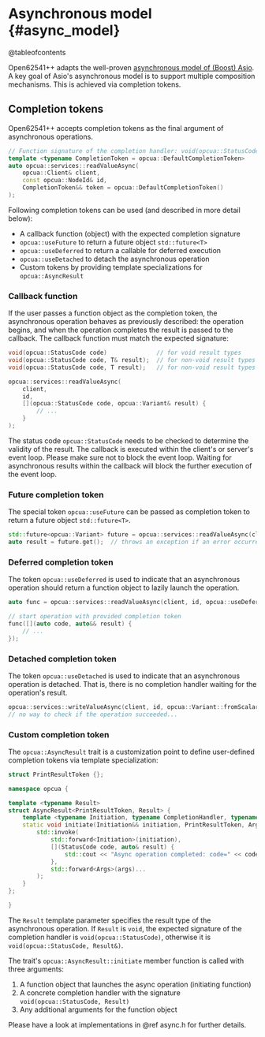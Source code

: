 # Asynchronous model {#async_model}

@tableofcontents

Open62541++ adapts the well-proven [asynchronous model of (Boost) Asio](https://think-async.com/asio/asio-1.28.0/doc/asio/overview/model.html). A key goal of Asio's asynchronous model is to support multiple composition mechanisms. This is achieved via completion tokens.

## Completion tokens

Open62541++ accepts completion tokens as the final argument of asynchronous operations.

```cpp
// Function signature of the completion handler: void(opcua::StatusCode, opcua::Variant&)
template <typename CompletionToken = opcua::DefaultCompletionToken>
auto opcua::services::readValueAsync(
    opcua::Client& client,
    const opcua::NodeId& id,
    CompletionToken&& token = opcua::DefaultCompletionToken()
);
```

Following completion tokens can be used (and described in more detail below):

- A callback function (object) with the expected completion signature
- `opcua::useFuture` to return a future object `std::future<T>`
- `opcua::useDeferred` to return a callable for deferred execution
- `opcua::useDetached` to detach the asynchronous operation
- Custom tokens by providing template specializations for `opcua::AsyncResult`

### Callback function

If the user passes a function object as the completion token, the asynchronous operation behaves as previously described: the operation begins, and when the operation completes the result is passed to the callback. The callback function must match the expected signature:

```cpp
void(opcua::StatusCode code)              // for void result types
void(opcua::StatusCode code, T& result);  // for non-void result types
void(opcua::StatusCode code, T result);   // for non-void result types (trivially-copyable)
```

```cpp
opcua::services::readValueAsync(
    client,
    id,
    [](opcua::StatusCode code, opcua::Variant& result) {
        // ...
    }
);
```

The status code `opcua::StatusCode` needs to be checked to determine the validity of the result.
The callback is executed within the client's or server's event loop. Please make sure not to block the event loop. Waiting for asynchronous results within the callback will block the further execution of the event loop.

### Future completion token

The special token `opcua::useFuture` can be passed as completion token to return a future object `std::future<T>`.

```cpp
std::future<opcua::Variant> future = opcua::services::readValueAsync(client, id, opcua::useFuture);
auto result = future.get();  // throws an exception if an error occurred
```

### Deferred completion token

The token `opcua::useDeferred` is used to indicate that an asynchronous operation should return a function object to lazily launch the operation.

```cpp
auto func = opcua::services::readValueAsync(client, id, opcua::useDeferred);

// start operation with provided completion token
func([](auto code, auto&& result) {
    // ...
});
```

### Detached completion token

The token `opcua::useDetached` is used to indicate that an asynchronous operation is detached.
That is, there is no completion handler waiting for the operation's result.

```cpp
opcua::services::writeValueAsync(client, id, opcua::Variant::fromScalar(1));
// no way to check if the operation succeeded...
```

### Custom completion token

The `opcua::AsyncResult` trait is a customization point to define user-defined completion tokens via template specialization:

```cpp
struct PrintResultToken {};

namespace opcua {

template <typename Result>
struct AsyncResult<PrintResultToken, Result> {
    template <typename Initiation, typename CompletionHandler, typename... Args>
    static void initiate(Initiation&& initiation, PrintResultToken, Args&&... args) {
        std::invoke(
            std::forward<Initiation>(initiation),
            [](StatusCode code, auto& result) {
                std::cout << "Async operation completed: code=" << code << ", result=" << result << std::endl;
            },
            std::forward<Args>(args)...
        );
    }
};

}
```

The `Result` template parameter specifies the result type of the asynchronous operation.
If `Result` is `void`, the expected signature of the completion handler is `void(opcua::StatusCode)`, otherwise it is `void(opcua::StatusCode, Result&)`.

The trait's `opcua::AsyncResult::initiate` member function is called with three arguments:
1. A function object that launches the async operation (initiating function)
2. A concrete completion handler with the signature `void(opcua::StatusCode, Result)`
3. Any additional arguments for the function object

Please have a look at implementations in @ref async.h for further details.
